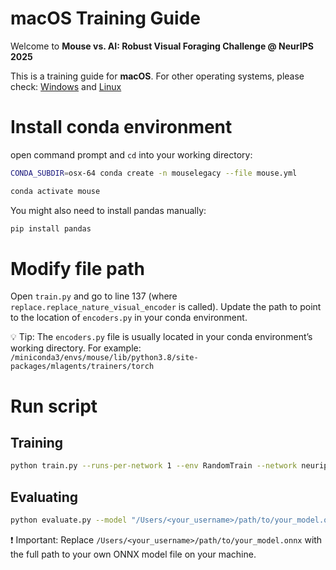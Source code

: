 # macOS Training Guide

Welcome to **Mouse vs. AI: Robust Visual Foraging Challenge @ NeurIPS 2025**

This is a training guide for **macOS**. For other operating systems, please check:
[Windows](https://github.com/robustforaging/mouse_vs_ai_windows?tab=readme-ov-file#windows-training-guide) and [Linux](https://github.com/robustforaging/mouse_vs_ai_linux)

# Install conda environment
open command prompt and `cd` into your working directory:
```bash
CONDA_SUBDIR=osx-64 conda create -n mouselegacy --file mouse.yml

conda activate mouse
```
You might also need to install pandas manually:
```bash
pip install pandas
```

# Modify file path
Open ```train.py``` and go to line 137 (where ```replace.replace_nature_visual_encoder``` is called).
Update the path to point to the location of ```encoders.py``` in your conda environment.

💡 Tip: The ```encoders.py``` file is usually located in your conda environment’s working directory. For example: ```/miniconda3/envs/mouse/lib/python3.8/site-packages/mlagents/trainers/torch```



# Run script
## Training
```bash
python train.py --runs-per-network 1 --env RandomTrain --network neurips,simple,fully_connected,resnet,alexnet
```
## Evaluating
```bash
python evaluate.py --model "/Users/<your_username>/path/to/your_model.onnx" --log-name "example.txt" --episodes 10
```
❗ Important:
Replace ```/Users/<your_username>/path/to/your_model.onnx``` with the full path to your own ONNX model file on your machine.



